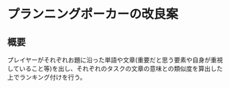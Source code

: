 # プランニングポーカーの改良案

## 概要

プレイヤーがそれぞれお題に沿った単語や文章(重要だと思う要素や自身が重視していること等)を出し、それぞれのタスクの文章の意味との類似度を算出した上でランキング付けを行う。